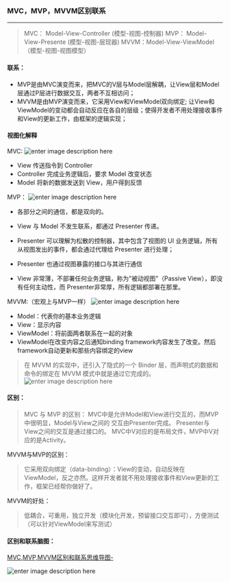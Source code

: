 ### MVC，MVP，MVVM区别联系
---
> MVC： Model-View-Controller (模型-视图-控制器) 
> MVP： Model-View-Presente (模型-视图-层现器)
> MVVM：Model-View-ViewModel（模型-视图-视图模型）

#### 联系：
+ MVP是由MVC演变而来，把MVC的V层与Model层解耦，让View层和Model层通过P层进行数据交互，两者不互相访问；
+ MVVM是由MVP演变而来，它采用View和ViewModel双向绑定; 让View和ViewModel的变动都会自动反应在各自的层级；使得开发者不用处理接收事件和View的更新工作，由框架的逻辑实现；

#### 视图化解释
MVC:
![enter image description here](https://raw.githubusercontent.com/Draveness/analyze/master/contents/architecture/images/mvx/PassIve-View.jpg)
+  View 传送指令到 Controller
+ Controller 完成业务逻辑后，要求 Model 改变状态
+ Model 将新的数据发送到 View，用户得到反馈

MVP：
![enter image description here](https://raw.githubusercontent.com/Draveness/analyze/master/contents/architecture/images/mvx/Standard-MVP.jpg)
+  各部分之间的通信，都是双向的。

+ View 与 Model 不发生联系，都通过 Presenter 传递。
+ Presenter 可以理解为松散的控制器，其中包含了视图的 UI 业务逻辑，所有从视图发出的事件，都会通过代理给 Presenter 进行处理；
+ Presenter 也通过视图暴露的接口与其进行通信
+  View 非常薄，不部署任何业务逻辑，称为"被动视图"（Passive View），即没有任何主动性，而 Presenter非常厚，所有逻辑都部署在那里。

MVVM:（宏观上与MVP一样）
![enter image description here](https://raw.githubusercontent.com/Draveness/analyze/master/contents/architecture/images/mvx/Model-View-ViewModel.jpg)
+ Model：代表你的基本业务逻辑
+ View：显示内容
+ ViewModel：将前面两者联系在一起的对象
+ ViewModel在改变内容之后通知binding framework内容发生了改变。然后framework自动更新和那些内容绑定的view


> 在 MVVM 的实现中，还引入了隐式的一个 Binder 层，而声明式的数据和命令的绑定在 MVVM 模式中就是通过它完成的。
![enter image description here](https://raw.githubusercontent.com/Draveness/analyze/master/contents/architecture/images/mvx/Binder-View-ViewModel.jpg)



#### 区别：
> MVC 与 MVP 的区别：
> MVC中是允许Model和View进行交互的，而MVP中很明显，Model与View之间的 交互由Presenter完成。
> Presenter与View之间的交互是通过接口的。
> MVC中V对应的是布局文件，MVP中V对应的是Activity。

MVVM与MVP的区别：
> 它采用双向绑定（data-binding）：View的变动，自动反映在 ViewModel，反之亦然。这样开发者就不用处理接收事件和View更新的工作，框架已经帮你做好了。

MVVM的好处：
> 低耦合，可重用，独立开发（模块化开发，预留接口交互即可），方便测试（可以针对ViewModel来写测试）

#### 区别和联系脑图：
[MVC,MVP,MVVM区别和联系思维导图-](https://github.com/kiboooo/-/blob/master/MVC,MVP,MVVM%E5%8C%BA%E5%88%AB%E5%92%8C%E8%81%94%E7%B3%BB.png?raw=true)

![enter image description here](http://123.207.145.251:8080/SimpleBox/picture/1513868056670.jpg)